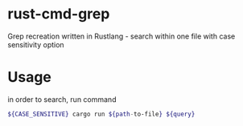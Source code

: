 # rust-cmd-grep
Grep recreation written in Rustlang - search within one file with case sensitivity option

# Usage

in order to search, run command

```bash
${CASE_SENSITIVE} cargo run ${path-to-file} ${query}
```
